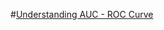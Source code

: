 #[Understanding AUC - ROC Curve](https://towardsdatascience.com/understanding-auc-roc-curve-68b2303cc9c5)